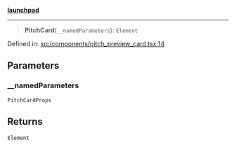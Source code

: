 [**launchpad**](index.md)

***

> **PitchCard**(`__namedParameters`): `Element`

Defined in: [src/components/pitch\_preview\_card.tsx:14](https://github.com/victorbratov/launchpad/blob/d1815ef1a573b42ac1f231f3f3d6617bddce6dbe/src/components/pitch_preview_card.tsx#L14)

## Parameters

### \_\_namedParameters

`PitchCardProps`

## Returns

`Element`
